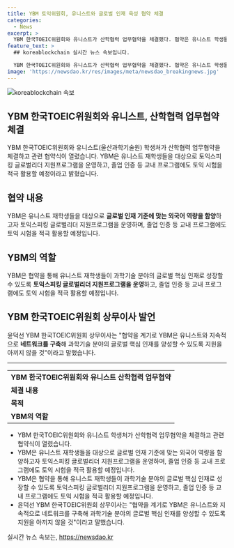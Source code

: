 ```yaml
---
title: YBM 토익위원회, 유니스트와 글로벌 인재 육성 협약 체결
categories:
  - News
excerpt: >
  YBM 한국TOEIC위원회와 유니스트가 산학협력 업무협약을 체결했다. 협약은 유니스트 학생들의 외국어 역량 강화와 글로벌 인재 양성을 목표로 하며, YBM은 토익스피킹 글로벌리더 지원프로그램을 운영하고 교내 프로그램에도 토익 시험을 적극 활용할 예정이다. 윤덕선 YBM 한국TOEIC위원회 상무이사는 과학기술 분야의 글로벌 핵심 인재를 양성할 수 있도록 지원을 아끼지 않을 것이라고 밝혔다.
feature_text: >
  ## koreablockchain 실시간 뉴스 속보입니다.

  YBM 한국TOEIC위원회와 유니스트가 산학협력 업무협약을 체결했다. 협약은 유니스트 학생들의 외국어 역량 강화와 글로벌 인재 양성을 목표로 하며, YBM은 토익스피킹 글로벌리더 지원프로그램을 운영하고 교내 프로그램에도 토익 시험을 적극 활용할 예정이다. 윤덕선 YBM 한국TOEIC위원회 상무이사는 과학기술 분야의 글로벌 핵심 인재를 양성할 수 있도록 지원을 아끼지 않을 것이라고 밝혔다.
image: 'https://newsdao.kr/res/images/meta/newsdao_breakingnews.jpg'
---
```


<p><img src="https://newsdao.kr/res/images/meta/newsdao_breakingnews.jpg" alt="koreablockchain 속보" /></p>

<h2 data-ke-size="size26">YBM 한국TOEIC위원회와 유니스트, 산학협력 업무협약 체결</h2>

<p data-ke-size="size16">YBM 한국TOEIC위원회와 유니스트(울산과학기술원) 학생처가 산학협력 업무협약을 체결하고 관련 협약식이 열렸습니다. YBM은 유니스트 재학생들을 대상으로 토익스피킹 글로벌리더 지원프로그램을 운영하고, 졸업 인증 등 교내 프로그램에도 토익 시험을 적극 활용할 예정이라고 밝혔습니다.</p>

<h2 data-ke-size="size24">협약 내용</h2>

<p data-ke-size="size16">YBM은 유니스트 재학생들을 대상으로 <b>글로벌 인재 기준에 맞는 외국어 역량을 함양</b>하고자 토익스피킹 글로벌리더 지원프로그램을 운영하며, 졸업 인증 등 교내 프로그램에도 토익 시험을 적극 활용할 예정입니다.</p>

<h2 data-ke-size="size24">YBM의 역할</h2>

<p data-ke-size="size16">YBM은 협약을 통해 유니스트 재학생들이 과학기술 분야의 글로벌 핵심 인재로 성장할 수 있도록 <b>토익스피킹 글로벌리더 지원프로그램을 운영</b>하고, 졸업 인증 등 교내 프로그램에도 토익 시험을 적극 활용할 예정입니다.</p>

<h2 data-ke-size="size24">YBM 한국TOEIC위원회 상무이사 발언</h2>

<p data-ke-size="size16">윤덕선 YBM 한국TOEIC위원회 상무이사는 "협약을 계기로 YBM은 유니스트와 지속적으로 <b>네트워크를 구축</b>해 과학기술 분야의 글로벌 핵심 인재를 양성할 수 있도록 지원을 아끼지 않을 것"이라고 말했습니다.</p>

<hr>

<table>
  <tr>
    <td style="text-align: center; height: 17px;"><b>YBM 한국TOEIC위원회와 유니스트 산학협력 업무협약</b></td>
  </tr>
  <tr>
    <td><b>체결 내용</b></td>
  </tr>
  <tr>
    <td><b>목적</b></td>
  </tr>
  <tr>
    <td><b>YBM의 역할</b></td>
  </tr>
</table>

<ul>
  <li>YBM 한국TOEIC위원회와 유니스트 학생처가 산학협력 업무협약을 체결하고 관련 협약식이 열렸습니다.</li>
  <li>YBM은 유니스트 재학생들을 대상으로 글로벌 인재 기준에 맞는 외국어 역량을 함양하고자 토익스피킹 글로벌리더 지원프로그램을 운영하며, 졸업 인증 등 교내 프로그램에도 토익 시험을 적극 활용할 예정입니다.</li>
  <li>YBM은 협약을 통해 유니스트 재학생들이 과학기술 분야의 글로벌 핵심 인재로 성장할 수 있도록 토익스피킹 글로벌리더 지원프로그램을 운영하고, 졸업 인증 등 교내 프로그램에도 토익 시험을 적극 활용할 예정입니다.</li>
  <li>윤덕선 YBM 한국TOEIC위원회 상무이사는 "협약을 계기로 YBM은 유니스트와 지속적으로 네트워크를 구축해 과학기술 분야의 글로벌 핵심 인재를 양성할 수 있도록 지원을 아끼지 않을 것"이라고 말했습니다.</li>
</ul>

<p data-ke-size="size16"></p>
실시간 뉴스 속보는, <a href="https://newsdao.kr" rel="dofollow">https://newsdao.kr</a>


